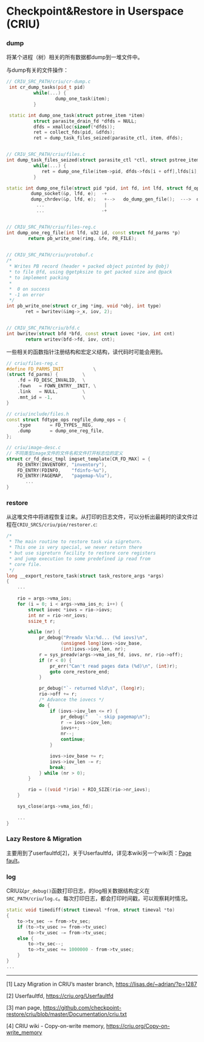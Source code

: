 # Checkpoint&Restore in Userspace (CRIU)

### dump

将某个进程（树）相关的所有数据都dump到一堆文件中。

与dump有关的文件操作：

```cpp
// CRIU_SRC_PATH/criu/cr-dump.c
 int cr_dump_tasks(pid_t pid)
          while(...) {
                  dump_one_task(item);
          }

 static int dump_one_task(struct pstree_item *item)
          struct parasite_drain_fd *dfds = NULL;
          dfds = xmalloc(sizeof(*dfds));
          ret = collect_fds(pid, &dfds);
          ret = dump_task_files_seized(parasite_ctl, item, dfds);


// CRIU_SRC_PATH/criu/files.c
int dump_task_files_seized(struct parasite_ctl *ctl, struct pstree_item *item, struct parasite_drain_fd *dfds)
          while(...) {
             ret = dump_one_file(item->pid, dfds->fds[i + off],lfds[i], opts + i, ctl, &e);
          }

static int dump_one_file(struct pid *pid, int fd, int lfd, struct fd_opts *opts, struct parasite_ctl *ctl, FdinfoEntry *e)
         dump_socket(&p, lfd, e);  -+
         dump_chrdev(&p, lfd, e);   +-->   do_dump_gen_file();  --->  dump_one_reg_file();
           ...                      |
           ...                     -+


// CRIU_SRC_PATH/criu/files-reg.c
int dump_one_reg_file(int lfd, u32 id, const struct fd_parms *p)
        return pb_write_one(rimg, &fe, PB_FILE);
        

// CRIU_SRC_PATH/criu/protobuf.c
/*
 * Writes PB record (header + packed object pointed by @obj)
 * to file @fd, using @getpksize to get packed size and @pack
 * to implement packing
 *
 *  0 on success
 * -1 on error
 */
int pb_write_one(struct cr_img *img, void *obj, int type)
       ret = bwritev(&img->_x, iov, 2);


// CRIU_SRC_PATH/criu/bfd.c
int bwritev(struct bfd *bfd, const struct iovec *iov, int cnt)
       return writev(bfd->fd, iov, cnt);

```

一些相关的函数指针注册结构和宏定义结构，读代码时可能会用到。

```cpp
// criu/files-reg.c
#define FD_PARMS_INIT           \
(struct fd_parms) {         \
    .fd = FD_DESC_INVALID,  \
    .fown   = FOWN_ENTRY__INIT, \
    .link   = NULL,         \
    .mnt_id = -1,           \
}

// criu/include/files.h
const struct fdtype_ops regfile_dump_ops = {
    .type       = FD_TYPES__REG,
    .dump       = dump_one_reg_file,
};

// criu/image-desc.c
// 不同类型image文件的文件名和文件打开标志位的定义
struct cr_fd_desc_tmpl imgset_template[CR_FD_MAX] = {
    FD_ENTRY(INVENTORY, "inventory"),
    FD_ENTRY(FDINFO,    "fdinfo-%u"),
    FD_ENTRY(PAGEMAP,   "pagemap-%lu"),
       ...
}
```

### restore

从这堆文件中将进程恢复过来。从打印的日志文件，可以分析出最耗时的读文件过程在`CRIU_SRCS/criu/pie/restorer.c`:


```cpp
/*
 * The main routine to restore task via sigreturn.
 * This one is very special, we never return there
 * but use sigreturn facility to restore core registers
 * and jump execution to some predefined ip read from
 * core file.
 */
long __export_restore_task(struct task_restore_args *args)
{
    ...
      
    rio = args->vma_ios;
    for (i = 0; i < args->vma_ios_n; i++) {
        struct iovec *iovs = rio->iovs;
        int nr = rio->nr_iovs;
        ssize_t r;

        while (nr) {
            pr_debug("Preadv %lx:%d... (%d iovs)\n",
                    (unsigned long)iovs->iov_base,
                    (int)iovs->iov_len, nr);
            r = sys_preadv(args->vma_ios_fd, iovs, nr, rio->off);
            if (r < 0) {
                pr_err("Can't read pages data (%d)\n", (int)r);
                goto core_restore_end;
            }

            pr_debug("`- returned %ld\n", (long)r);
            rio->off += r;
            /* Advance the iovecs */
            do {
                if (iovs->iov_len <= r) {
                    pr_debug("   `- skip pagemap\n");
                    r -= iovs->iov_len;
                    iovs++;
                    nr--;
                    continue;
                }

                iovs->iov_base += r;
                iovs->iov_len -= r;
                break;
            } while (nr > 0);
        }

        rio = ((void *)rio) + RIO_SIZE(rio->nr_iovs);
    }

    sys_close(args->vma_ios_fd);
    
    ...
}
```

### Lazy Restore & Migration

主要用到了userfaultfd[2]，关于Userfaultfd，详见本wiki另一个wiki页：[Page fault](https://github.com/zhangjaycee/real_tech/wiki/linux_031)。



### log 

CRIU以`pr_debug()`函数打印日志，的log相关数据结构定义在`SRC_PATH/criu/log.c`。每次打印日志，都会打印时间戳，可以观察耗时情况。

```cpp
static void timediff(struct timeval *from, struct timeval *to)
{
    to->tv_sec -= from->tv_sec;
    if (to->tv_usec >= from->tv_usec)
        to->tv_usec -= from->tv_usec;
    else {
        to->tv_sec--;
        to->tv_usec += 1000000 - from->tv_usec;
    }
}
...
```
---

[1] Lazy Migration in CRIU’s master branch, https://lisas.de/~adrian/?p=1287

[2] Userfaultfd, https://criu.org/Userfaultfd

[3] man page, https://github.com/checkpoint-restore/criu/blob/master/Documentation/criu.txt

[4] CRIU wiki - Copy-on-write memory, https://criu.org/Copy-on-write_memory 
